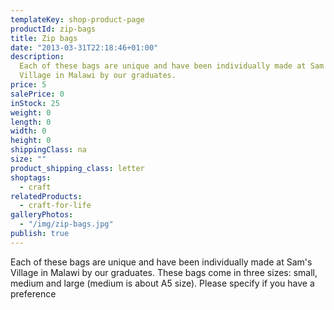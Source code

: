 ```yaml
---
templateKey: shop-product-page
productId: zip-bags
title: Zip bags
date: "2013-03-31T22:18:46+01:00"
description:
  Each of these bags are unique and have been individually made at Sam's
  Village in Malawi by our graduates.
price: 5
salePrice: 0
inStock: 25
weight: 0
length: 0
width: 0
height: 0
shippingClass: na
size: ""
product_shipping_class: letter
shoptags:
  - craft
relatedProducts:
  - craft-for-life
galleryPhotos:
  - "/img/zip-bags.jpg"
publish: true
---
```


Each of these bags are unique and have been individually made at Sam's Village in Malawi by our graduates. These bags come in three sizes: small, medium and large (medium is about A5 size). Please specify if you have a preference
